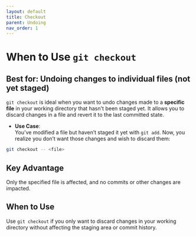 ```yaml
---
layout: default
title: Checkout
parent: Undoing
nav_order: 1
---
```


# When to Use `git checkout`

## Best for: Undoing changes to individual files (not yet staged)

`git checkout` is ideal when you want to undo changes made to a **specific file** in your working directory that hasn't been staged yet. It allows you to discard changes in a file and revert it to the last committed state.

- **Use Case**:  
  You’ve modified a file but haven’t staged it yet with `git add`. Now, you realize you don’t want those changes and wish to discard them:

```bash
git checkout -- <file>
```
## Key Advantage

Only the specified file is affected, and no commits or other changes are impacted.

## When to Use

Use `git checkout` if you only want to discard changes in your working directory without affecting the staging area or commit history.